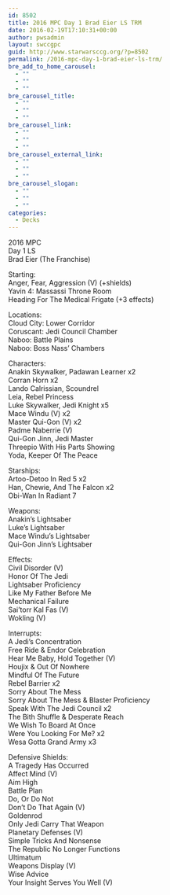 ```yaml
---
id: 8502
title: 2016 MPC Day 1 Brad Eier LS TRM
date: 2016-02-19T17:10:31+00:00
author: pwsadmin
layout: swccgpc
guid: http://www.starwarsccg.org/?p=8502
permalink: /2016-mpc-day-1-brad-eier-ls-trm/
bre_add_to_home_carousel:
  - ""
  - ""
  - ""
bre_carousel_title:
  - ""
  - ""
  - ""
bre_carousel_link:
  - ""
  - ""
  - ""
bre_carousel_external_link:
  - ""
  - ""
  - ""
bre_carousel_slogan:
  - ""
  - ""
  - ""
categories:
  - Decks
---
```

2016 MPC  
Day 1 LS  
Brad Eier (The Franchise)

Starting:  
Anger, Fear, Aggression (V) (+shields)  
Yavin 4: Massassi Throne Room  
Heading For The Medical Frigate (+3 effects)

Locations:  
Cloud City: Lower Corridor  
Coruscant: Jedi Council Chamber  
Naboo: Battle Plains  
Naboo: Boss Nass&#8217; Chambers

Characters:  
Anakin Skywalker, Padawan Learner x2  
Corran Horn x2  
Lando Calrissian, Scoundrel  
Leia, Rebel Princess  
Luke Skywalker, Jedi Knight x5  
Mace Windu (V) x2  
Master Qui-Gon (V) x2  
Padme Naberrie (V)  
Qui-Gon Jinn, Jedi Master  
Threepio With His Parts Showing  
Yoda, Keeper Of The Peace

Starships:  
Artoo-Detoo In Red 5 x2  
Han, Chewie, And The Falcon x2  
Obi-Wan In Radiant 7

Weapons:  
Anakin&#8217;s Lightsaber  
Luke&#8217;s Lightsaber  
Mace Windu&#8217;s Lightsaber  
Qui-Gon Jinn&#8217;s Lightsaber

Effects:  
Civil Disorder (V)  
Honor Of The Jedi  
Lightsaber Proficiency  
Like My Father Before Me  
Mechanical Failure  
Sai&#8217;torr Kal Fas (V)  
Wokling (V)

Interrupts:  
A Jedi&#8217;s Concentration  
Free Ride & Endor Celebration  
Hear Me Baby, Hold Together (V)  
Houjix & Out Of Nowhere  
Mindful Of The Future  
Rebel Barrier x2  
Sorry About The Mess  
Sorry About The Mess & Blaster Proficiency  
Speak With The Jedi Council x2  
The Bith Shuffle & Desperate Reach  
We Wish To Board At Once  
Were You Looking For Me? x2  
Wesa Gotta Grand Army x3

Defensive Shields:  
A Tragedy Has Occurred  
Affect Mind (V)  
Aim High  
Battle Plan  
Do, Or Do Not  
Don&#8217;t Do That Again (V)  
Goldenrod  
Only Jedi Carry That Weapon  
Planetary Defenses (V)  
Simple Tricks And Nonsense  
The Republic No Longer Functions  
Ultimatum  
Weapons Display (V)  
Wise Advice  
Your Insight Serves You Well (V)